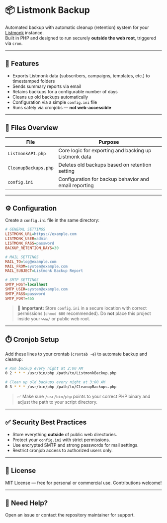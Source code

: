 # 📦 Listmonk Backup

Automated backup with automatic cleanup (retention) system for your [Listmonk](https://listmonk.app) instance.  
Built in PHP and designed to run securely **outside the web root**, triggered via `cron`.

---

## 🧰 Features

- Exports Listmonk data (subscribers, campaigns, templates, etc.) to timestamped folders
- Sends summary reports via email
- Retains backups for a configurable number of days
- Cleans up old backups automatically
- Configuration via a simple `config.ini` file
- Runs safely via cronjobs — **not web-accessible**

---

## 📁 Files Overview

| File                | Purpose                                                                 |
|---------------------|-------------------------------------------------------------------------|
| `ListmonkAPI.php`   | Core logic for exporting and backing up Listmonk data                   |
| `CleanupBackups.php`| Deletes old backups based on retention setting                          |
| `config.ini`        | Configuration for backup behavior and email reporting                   |

---

## ⚙️ Configuration

Create a `config.ini` file in the same directory:

```ini
# GENERAL SETTINGS
LISTMONK_URL=https://example.com
LISTMONK_USER=admin
LISTMONK_PASS=password
BACKUP_RETENTION_DAYS=30

# MAIL SETTINGS
MAIL_TO=log@example.com
MAIL_FROM=system@example.com
MAIL_SUBJECT=Listmonk Backup Report

# SMTP SETTINGS
SMTP_HOST=localhost
SMTP_USER=system@example.com
SMTP_PASS=password
SMTP_PORT=465
```

> 🔐 **Important:** Store `config.ini` in a secure location with correct permissions (`chmod 600` recommended). Do **not** place this project inside your `www/` or public web root.

---

## ⏱️ Cronjob Setup

Add these lines to your crontab (`crontab -e`) to automate backup and cleanup:

```bash
# Run backup every night at 2:00 AM
0 2 * * * /usr/bin/php /path/to/ListmonkBackup.php

# Clean up old backups every night at 3:00 AM
0 3 * * * /usr/bin/php /path/to/CleanupBackups.php
```

> ✅ Make sure `/usr/bin/php` points to your correct PHP binary and adjust the path to your script directory.

---

## ✅ Security Best Practices

- Store everything **outside** of public web directories.
- Protect your `config.ini` with strict permissions.
- Use encrypted SMTP and strong passwords for mail settings.
- Restrict cronjob access to authorized users only.

---

## 📄 License

MIT License — free for personal or commercial use. Contributions welcome!

---

## 🙋 Need Help?

Open an issue or contact the repository maintainer for support.
